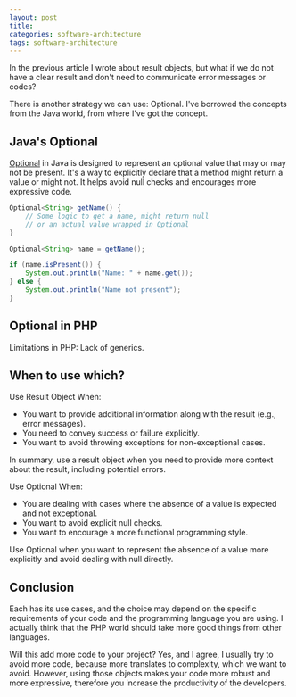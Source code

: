 ```yaml
---
layout: post
title: 
categories: software-architecture
tags: software-architecture
---
```


In the previous article I wrote about result objects, but what if we do not have a clear result and don't need to communicate error messages or codes?

There is another strategy we can use: Optional. I've borrowed the concepts from the Java world, from where I've got the concept.

## Java's Optional

[Optional](https://docs.oracle.com/javase/8/docs/api/java/util/Optional.html) in Java is designed to represent an optional value that may or may not be present. It's a way to explicitly declare that a method might return a value or might not. It helps avoid null checks and encourages more expressive code.

```java
Optional<String> getName() {
    // Some logic to get a name, might return null
    // or an actual value wrapped in Optional
}

Optional<String> name = getName();

if (name.isPresent()) {
    System.out.println("Name: " + name.get());
} else {
    System.out.println("Name not present");
}
```

## Optional in PHP

Limitations in PHP: Lack of generics.

## When to use which?

Use Result Object When:

* You want to provide additional information along with the result (e.g., error messages).
* You need to convey success or failure explicitly.
* You want to avoid throwing exceptions for non-exceptional cases.

In summary, use a result object when you need to provide more context about the result, including potential errors.

Use Optional When:

* You are dealing with cases where the absence of a value is expected and not exceptional.
* You want to avoid explicit null checks.
* You want to encourage a more functional programming style.

Use Optional when you want to represent the absence of a value more explicitly and avoid dealing with null directly.

## Conclusion

Each has its use cases, and the choice may depend on the specific requirements of your code and the programming language you are using. I actually think that the PHP world should take more good things from other languages.

Will this add more code to your project? Yes, and I agree, I usually try to avoid more code, because more translates to complexity, which we want to avoid. However, using those objects makes your code more robust and more expressive, therefore you increase the productivity of the developers.
